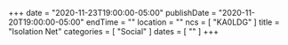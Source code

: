 +++
date = "2020-11-23T19:00:00-05:00"
publishDate = "2020-11-20T19:00:00-05:00"
endTime = ""
location = ""
ncs = [ "KA0LDG" ]
title = "Isolation Net"
categories = [ "Social" ]
dates = [ "" ]
+++
